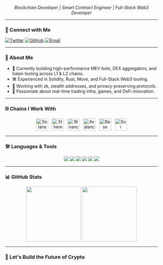
<p align="center">
  <em> Blockchain Developer | Smart Contract Engineer | Full-Stack Web3 Developer</em>
</p>

---

### 🔗 Connect with Me

[![Twitter](https://img.shields.io/badge/Twitter-@caterpillardev-1DA1F2?style=flat-square&logo=twitter&logoColor=white)](https://twitter.com/caterpillardev)
[![GitHub](https://img.shields.io/badge/GitHub-caterpillardev-181717?style=flat-square&logo=github)](https://github.com/caterpillardev)
[![Email](https://img.shields.io/badge/Email-yabidev@gmail.com-red?style=flat-square&logo=gmail&logoColor=white)](mailto:yabidev@gmail.com)

---

### 🧠 About Me

- 🔭 Currently building high-performance MEV bots, DEX aggregators, and token tooling across L1 & L2 chains.
- 🛠️ Experienced in Solidity, Rust, Move, and Full-Stack Web3 tooling.
- 🧩 Working with zk, stealth addresses, and privacy-preserving protocols.
- 🎯 Passionate about real-time trading infra, games, and DeFi innovation.

---

### ⛓️ Chains I Work With

<p align="center">
  <img src="https://cryptologos.cc/logos/solana-sol-logo.svg?v=025" alt="Solana" width="40" height="40"/> &nbsp;
  <img src="https://cryptologos.cc/logos/ethereum-eth-logo.svg?v=025" alt="Ethereum" width="40" height="40"/> &nbsp;
  <img src="https://cryptologos.cc/logos/bnb-bnb-logo.svg?v=025" alt="Binance" width="40" height="40"/> &nbsp;
  <img src="https://cryptologos.cc/logos/avalanche-avax-logo.svg?v=025" alt="Avalanche" width="40" height="40"/> &nbsp;
  <img src="https://cryptologos.cc/logos/base-base-logo.svg?v=025" alt="Base" width="40" height="40"/> &nbsp;
  <img src="https://raw.githubusercontent.com/solana-labs/token-list/main/assets/mainnet/2vKhnnshFZcCvQoLWAKmNZKP96MGf5TCtd1nFZzRk1BY/logo.png" alt="Sui" width="40" height="40"/>
</p>

---

### 🛠️ Languages & Tools

<p align="center">
  <img src="https://img.shields.io/badge/Solidity-%23363636?style=flat&logo=ethereum" />
  <img src="https://img.shields.io/badge/Rust-%23000000.svg?style=flat&logo=rust&logoColor=white" />
  <img src="https://img.shields.io/badge/Move-%23FF3C00?style=flat&logo=aptos" />
  <img src="https://img.shields.io/badge/TypeScript-%23007ACC.svg?style=flat&logo=typescript&logoColor=white" />
  <img src="https://img.shields.io/badge/React-%2320232a?style=flat&logo=react&logoColor=%2361DAFB" />
  <img src="https://img.shields.io/badge/Node.js-%23339933.svg?style=flat&logo=node.js&logoColor=white" />
</p>

---

### 📊 GitHub Stats

<p align="center">
  <img src="https://github-readme-stats.vercel.app/api?username=myrmekes-a&show_icons=true&theme=tokyonight" height="180px"/>
  <img src="https://github-readme-stats.vercel.app/api/top-langs/?username=myrmekes-a&layout=compact&theme=tokyonight" height="180px"/>
</p>

---

### 🧬 Let's Build the Future of Crypto

